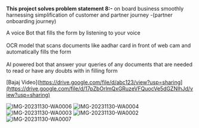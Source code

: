 **This project solves problem statement 8:-**
on board business smoothly
harnessing simplification of customer and partner journey -(partner onboarding journey)

A voice Bot that fills the form by listening to your voice<br />
<br />
OCR model that scans documents like aadhar card in front of web cam and automatically fills the form<br />
<br />
AI powered bot that answer your queries of any documents that are needed to read or have any doubts with in filling form

[Bajaj Video](https://drive.google.com/file/d/abc123/view?usp=sharing](https://drive.google.com/file/d/17pZbOrlmQxGRuzeVFQuocVe5dGZNIhJd/view?usp=sharing)

![IMG-20231130-WA0006](https://github.com/ipratham101/PS8-Infusionerz/assets/105946829/7d01cff6-d7f1-4305-893f-3a52936bbd3e)
![IMG-20231130-WA0004](https://github.com/ipratham101/PS8-Infusionerz/assets/105946829/3a348168-b6ab-4137-97e4-9482478c97d9)
![IMG-20231130-WA0003](https://github.com/ipratham101/PS8-Infusionerz/assets/105946829/fd227ccf-16c8-4ed3-bc52-1075050e9af7)
![IMG-20231130-WA0002](https://github.com/ipratham101/PS8-Infusionerz/assets/105946829/94c06f8e-ceab-4882-9180-426c5b3e61de)
![IMG-20231130-WA0007](https://github.com/ipratham101/PS8-Infusionerz/assets/105946829/cfad242a-818d-45aa-a809-46fc3de3632a)
